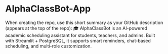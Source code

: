 # AlphaClassBot-App
When creating the repo, use this short summary as your GitHub description (appears at the top of the repo):  🎓 AlphaClassBot is an AI-powered academic scheduling assistant for students, teachers, and admins. Built with Streamlit + PostgreSQL, it supports smart reminders, chat-based scheduling, and multi-role customization.
